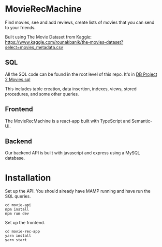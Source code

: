 # MovieRecMachine

Find movies, see and add reviews, create lists of movies that you can send to your friends.

Built using The Movie Dataset from Kaggle: https://www.kaggle.com/rounakbanik/the-movies-dataset?select=movies_metadata.csv

## SQL
All the SQL code can be found in the root level of this repo. It's in [DB Project 2 Movies.sql](https://github.com/sunr1/MovieRecMachine/blob/main/DB%20Project%202%20Movies.sql)

This includes table creation, data insertion, indexes, views, stored procedures, and some other queries.

## Frontend

The MovieRecMachine is a react-app built with TypeScript and Semantic-UI.

## Backend

Our backend API is built with javascript and express using a MySQL database.

# Installation
Set up the API. You should already have MAMP running and have run the SQL queries.
```
cd movie-api
npm install
npm run dev
```

Set up the frontend.
```
cd movie-rec-app
yarn install
yarn start
```